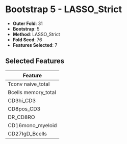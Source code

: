 # Bootstrap 5 - LASSO_Strict

- **Outer Fold**: 31
- **Bootstrap**: 5
- **Method**: LASSO_Strict
- **Fold Seed**: 76
- **Features Selected**: 7

## Selected Features

| Feature |
|---------|
| Tconv naive_total |
| Bcells memory_total |
| CD3hi_CD3 |
| CD8pos_CD3 |
| DR_CD8RO |
| CD16mono_myeloid |
| CD27IgD_Bcells |
